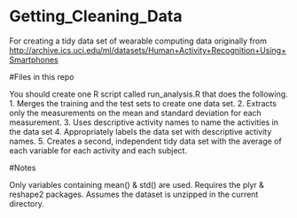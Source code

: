 # Getting_Cleaning_Data

For creating a tidy data set of wearable computing data originally from 
http://archive.ics.uci.edu/ml/datasets/Human+Activity+Recognition+Using+Smartphones

#Files in this repo

You should create one R script called run_analysis.R that does the following.
1.
Merges the training and the test sets to create one data set.
2.
Extracts only the measurements on the mean and standard deviation for each measurement.
3.
Uses descriptive activity names to name the activities in the data set
4.
Appropriately labels the data set with descriptive activity names.
5.
Creates a second, independent tidy data set with the average of each variable for each activity and each subject.

#Notes

Only variables containing mean() & std() are used.
Requires the plyr & reshape2 packages.
Assumes the dataset is unzipped in the current directory.
